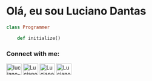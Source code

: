 # Olá, eu sou Luciano Dantas

```ruby 
class Programmer

	def initialize() 
```

<p align="left">
    <h3 align="left">Connect with me:</h3>
    <a href="https://www.linkedin.com/in/luciano-dantas-3858b8256/"_blank"><img align="center" src="https://github.com/gudiao21/gudiao21/blob/master/linkedin.png" alt="luciano-dantas-3858b8256" height="30" width="40" /></a>
    <a href="https://t.me/lucianodantas53" target="_blank"><img align="center"
src="https://github.com/gudiao21/gudiao21/blob/master/telegram.png" alt="Luciano Dantas" height="30" width="40"/></a>
    <a href="https://www.instagram.com/lucianodantas53/" target="_blank"><img align="center" src="https://github.com/gudiao21/gudiao21/blob/master/instagram.png" alt="Luciano Dantas" height="30" width="40" /></a>    
 <a href="facebook.com/gudiao21" target="_blank"><img align="center" src="https://github.com/gudiao21/gudiao21/blob/master/instagram.png" alt="Luciano Dantas" height="30" width="40" /></a>
</p>



